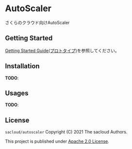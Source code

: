 # AutoScaler

さくらのクラウド向けAutoScaler

## Getting Started

[Getting Started Guide(プロトタイプ)](docs/getting-started.md)を参照してください。

## Installation

**TODO**:

## Usages

**TODO**:

## License

`sacloud/autoscaler` Copyright (C) 2021 The sacloud Authors.

This project is published under [Apache 2.0 License](LICENSE.txt).

